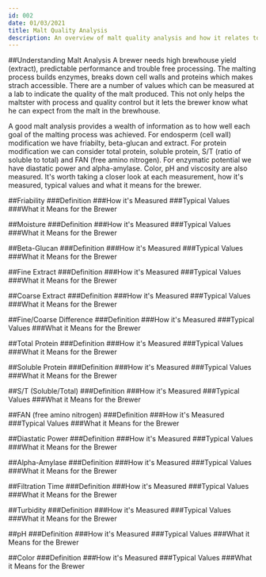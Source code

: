 ```yaml
---
id: 002
date: 01/03/2021
title: Malt Quality Analysis
description: An overview of malt quality analysis and how it relates to the brewing process.
---
```


##Understanding Malt Analysis
A brewer needs high brewhouse yield (extract), predictable performance and trouble free processing. The malting process builds enzymes, breaks down cell walls and proteins which makes strach accessible. There are a number of values which can be measured at a lab to indicate the quality of the malt produced. This not only helps the maltster with process and quality control but it lets the brewer know what he can expect from the malt in the brewhouse.

A good malt analysis provides a wealth of information as to how well each goal of the malting process was achieved. For endosperm (cell wall) modification we have friabilty, beta-glucan and extract. For protein modification we can consider total protein, soluble protein, S/T (ratio of soluble to total) and FAN (free amino nitrogen). For enzymatic potential we have diastatic power and alpha-amylase. Color, pH and viscosity are also measured. It's worth taking a closer look at each measurement, how it's measured, typical values and what it means for the brewer.

##Friability
###Definition
###How it's Measured
###Typical Values
###What it Means for the Brewer

##Moisture
###Definition
###How it's Measured
###Typical Values
###What it Means for the Brewer

##Beta-Glucan
###Definition
###How it's Measured
###Typical Values
###What it Means for the Brewer

##Fine Extract
###Definition
###How it's Measured
###Typical Values
###What it Means for the Brewer

##Coarse Extract
###Definition
###How it's Measured
###Typical Values
###What it Means for the Brewer

##Fine/Coarse Difference
###Definition
###How it's Measured
###Typical Values
###What it Means for the Brewer

##Total Protein
###Definition
###How it's Measured
###Typical Values
###What it Means for the Brewer

##Soluble Protein
###Definition
###How it's Measured
###Typical Values
###What it Means for the Brewer

##S/T (Soluble/Total)
###Definition
###How it's Measured
###Typical Values
###What it Means for the Brewer

##FAN (free amino nitrogen)
###Definition
###How it's Measured
###Typical Values
###What it Means for the Brewer

##Diastatic Power
###Definition
###How it's Measured
###Typical Values
###What it Means for the Brewer

##Alpha-Amylase
###Definition
###How it's Measured
###Typical Values
###What it Means for the Brewer

##Filtration Time
###Definition
###How it's Measured
###Typical Values
###What it Means for the Brewer

##Turbidity
###Definition
###How it's Measured
###Typical Values
###What it Means for the Brewer

##pH
###Definition
###How it's Measured
###Typical Values
###What it Means for the Brewer

##Color
###Definition
###How it's Measured
###Typical Values
###What it Means for the Brewer
